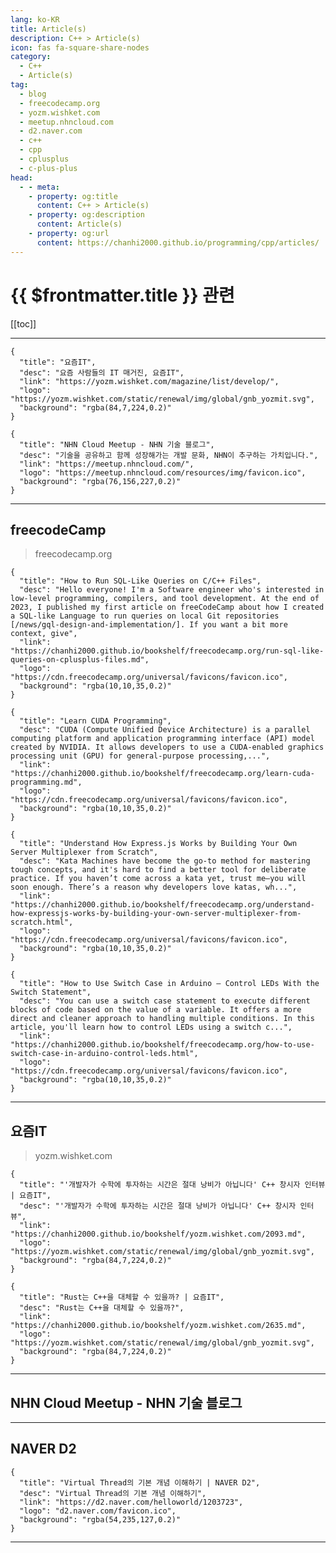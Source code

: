 ```yaml
---
lang: ko-KR
title: Article(s)
description: C++ > Article(s)
icon: fas fa-square-share-nodes
category: 
  - C++
  - Article(s)
tag: 
  - blog
  - freecodecamp.org
  - yozm.wishket.com
  - meetup.nhncloud.com
  - d2.naver.com
  - c++
  - cpp
  - cplusplus
  - c-plus-plus
head:
  - - meta:
    - property: og:title
      content: C++ > Article(s)
    - property: og:description
      content: Article(s)
    - property: og:url
      content: https://chanhi2000.github.io/programming/cpp/articles/
---
```


# {{ $frontmatter.title }} 관련

[[toc]]

---

<SiteInfo
  name="freeCodeCamp Programming Tutorials: Python, JavaScript, Git & More"
  desc="Browse thousands of programming tutorials written by experts. Learn Web Development, Data Science, DevOps, Security, and get developer career advice."
  url="https://freecodecamp.org/news/"
  logo="https://cdn.freecodecamp.org/universal/favicons/favicon.ico"
  preview="https://cdn.freecodecamp.org/platform/universal/fcc_meta_1920X1080-indigo.png"/>

```component VPCard
{
  "title": "요즘IT", 
  "desc": "요즘 사람들의 IT 매거진, 요즘IT", 
  "link": "https://yozm.wishket.com/magazine/list/develop/", 
  "logo": "https://yozm.wishket.com/static/renewal/img/global/gnb_yozmit.svg", 
  "background": "rgba(84,7,224,0.2)"
}
```

```component VPCard
{
  "title": "NHN Cloud Meetup - NHN 기술 블로그",
  "desc": "기술을 공유하고 함께 성장해가는 개발 문화, NHN이 추구하는 가치입니다.",
  "link": "https://meetup.nhncloud.com/",
  "logo": "https://meetup.nhncloud.com/resources/img/favicon.ico",
  "background": "rgba(76,156,227,0.2)"
}
```

<SiteInfo
  name="NAVER D2"
  desc=""
  url="https://d2.naver.com"
  lokafka="d2.naver.com/favicon.ico"
  preview="d2.naver.com/sitebanner.png"/>

---

## <FontIcon icon="fa-brands fa-free-code-camp"/>freecodeCamp

> freecodecamp.org

```component VPCard
{
  "title": "How to Run SQL-Like Queries on C/C++ Files",
  "desc": "Hello everyone! I'm a Software engineer who's interested in low-level programming, compilers, and tool development. At the end of 2023, I published my first article on freeCodeCamp about how I created a SQL-like Language to run queries on local Git repositories [/news/gql-design-and-implementation/]. If you want a bit more context, give",
  "link": "https://chanhi2000.github.io/bookshelf/freecodecamp.org/run-sql-like-queries-on-cplusplus-files.md",
  "logo": "https://cdn.freecodecamp.org/universal/favicons/favicon.ico",
  "background": "rgba(10,10,35,0.2)"
}
```

```component VPCard
{
  "title": "Learn CUDA Programming",
  "desc": "CUDA (Compute Unified Device Architecture) is a parallel computing platform and application programming interface (API) model created by NVIDIA. It allows developers to use a CUDA-enabled graphics processing unit (GPU) for general-purpose processing,...",
  "link": "https://chanhi2000.github.io/bookshelf/freecodecamp.org/learn-cuda-programming.md",
  "logo": "https://cdn.freecodecamp.org/universal/favicons/favicon.ico",
  "background": "rgba(10,10,35,0.2)"
}
```

```component VPCard
{
  "title": "Understand How Express.js Works by Building Your Own Server Multiplexer from Scratch",
  "desc": "Kata Machines have become the go-to method for mastering tough concepts, and it's hard to find a better tool for deliberate practice. If you haven’t come across a kata yet, trust me—you will soon enough. There’s a reason why developers love katas, wh...",
  "link": "https://chanhi2000.github.io/bookshelf/freecodecamp.org/understand-how-expressjs-works-by-building-your-own-server-multiplexer-from-scratch.html",
  "logo": "https://cdn.freecodecamp.org/universal/favicons/favicon.ico",
  "background": "rgba(10,10,35,0.2)"
}
```

```component VPCard
{
  "title": "How to Use Switch Case in Arduino – Control LEDs With the Switch Statement",
  "desc": "You can use a switch case statement to execute different blocks of code based on the value of a variable. It offers a more direct and cleaner approach to handling multiple conditions. In this article, you'll learn how to control LEDs using a switch c...",
  "link": "https://chanhi2000.github.io/bookshelf/freecodecamp.org/how-to-use-switch-case-in-arduino-control-leds.html",
  "logo": "https://cdn.freecodecamp.org/universal/favicons/favicon.ico",
  "background": "rgba(10,10,35,0.2)"
}
```

<!-- END: freecodecamp.org -->

---

## 요즘IT

> yozm.wishket.com

```component VPCard
{
  "title": "'개발자가 수학에 투자하는 시간은 절대 낭비가 아닙니다' C++ 창시자 인터뷰 | 요즘IT",
  "desc": "'개발자가 수학에 투자하는 시간은 절대 낭비가 아닙니다' C++ 창시자 인터뷰",
  "link": "https://chanhi2000.github.io/bookshelf/yozm.wishket.com/2093.md",
  "logo": "https://yozm.wishket.com/static/renewal/img/global/gnb_yozmit.svg", 
  "background": "rgba(84,7,224,0.2)"
}
```

```component VPCard
{
  "title": "Rust는 C++을 대체할 수 있을까? | 요즘IT",
  "desc": "Rust는 C++을 대체할 수 있을까?",
  "link": "https://chanhi2000.github.io/bookshelf/yozm.wishket.com/2635.md",
  "logo": "https://yozm.wishket.com/static/renewal/img/global/gnb_yozmit.svg", 
  "background": "rgba(84,7,224,0.2)"
}
```

<!-- END: yozm.wishket.com -->

---

## NHN Cloud Meetup - NHN 기술 블로그

<SiteInfo
  name="디스어셈블 프레임워크 Capstone-engine 활용하기 | NHN Cloud Meetup"
  desc="디스어셈블 프레임워크 Capstone-engine 활용하기"
  url="https://chanhi2000.github.io/bookshelf/meetup.nhncloud.com/378.md"
  logo="https://meetup.nhncloud.com/resources/img/favicon.ico"
  preview="https://image.toast.com/aaaadh/real/2024/techblog/NHN%20Cloudmeetup%20bannercapstone202403.png"/>

---

## <FontIcon icon="iconfont icon-naver"/>NAVER D2

```component VPCard
{
  "title": "Virtual Thread의 기본 개념 이해하기 | NAVER D2",
  "desc": "Virtual Thread의 기본 개념 이해하기",
  "link": "https://d2.naver.com/helloworld/1203723",
  "logo": "d2.naver.com/favicon.ico",
  "background": "rgba(54,235,127,0.2)"
}
```

---

<TagLinks />

